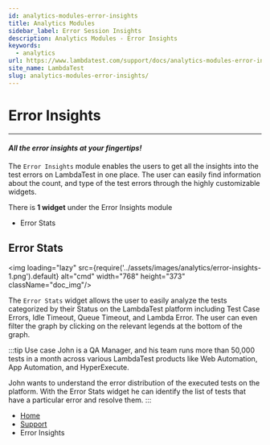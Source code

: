 ```yaml
---
id: analytics-modules-error-insights
title: Analytics Modules
sidebar_label: Error Session Insights
description: Analytics Modules - Error Insights
keywords:
  - analytics
url: https://www.lambdatest.com/support/docs/analytics-modules-error-insights/
site_name: LambdaTest
slug: analytics-modules-error-insights/
---
```


<script type="application/ld+json"
      dangerouslySetInnerHTML={{ __html: JSON.stringify({
       "@context": "https://schema.org",
        "@type": "BreadcrumbList",
        "itemListElement": [{
          "@type": "ListItem",
          "position": 1,
          "name": "Home",
          "item": "https://www.lambdatest.com"
        },{
          "@type": "ListItem",
          "position": 2,
          "name": "Support",
          "item": "https://www.lambdatest.com/support/docs/"
        },{
          "@type": "ListItem",
          "position": 3,
          "name": "Test Overview",
          "item": "https://www.lambdatest.com/support/docs/analytics-modules-error-insights/"
        }]
      })
    }}
></script>

# Error Insights

---

#### _All the error insights at your fingertips!_

The `Error Insights` module enables the users to get all the insights into the test errors on LambdaTest in one place. The user can easily find information about the count, and type of the test errors through the highly customizable widgets.

There is **1 widget** under the Error Insights module

- Error Stats

## Error Stats

<img loading="lazy" src={require('../assets/images/analytics/error-insights-1.png').default} alt="cmd" width="768" height="373" className="doc_img"/>

The `Error Stats` widget allows the user to easily analyze the tests categorized by their Status on the LambdaTest platform including Test Case Errors, Idle Timeout, Queue Timeout, and Lambda Error. The user can even filter the graph by clicking on the relevant legends at the bottom of the graph.

:::tip Use case
John is a QA Manager, and his team runs more than 50,000 tests in a month across various LambdaTest products like Web Automation, App Automation, and HyperExecute.

John wants to understand the error distribution of the executed tests on the platform. With the Error Stats widget he can identify the list of tests that have a particular error and resolve them.
:::

<nav aria-label="breadcrumbs">
  <ul className="breadcrumbs">
    <li className="breadcrumbs__item">
      <a className="breadcrumbs__link" target="_self" href="https://www.lambdatest.com">
        Home
      </a>
    </li>
    <li className="breadcrumbs__item">
      <a className="breadcrumbs__link" target="_self" href="https://www.lambdatest.com/support/docs/">
        Support
      </a>
    </li>
    <li className="breadcrumbs__item breadcrumbs__item--active">
      <span className="breadcrumbs__link">
      Error Insights </span>
    </li>
  </ul>
</nav>
